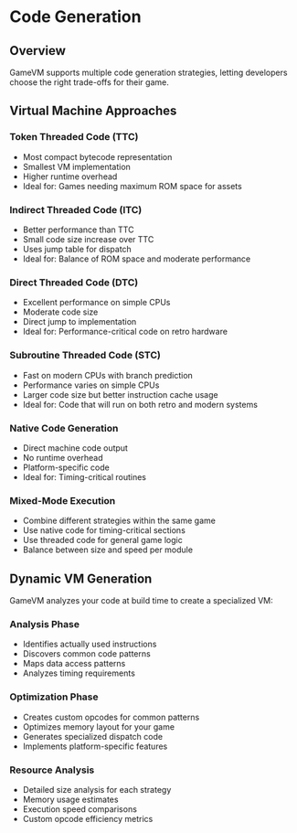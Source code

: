 # Code Generation

## Overview

GameVM supports multiple code generation strategies, letting developers choose the right trade-offs for their game.

## Virtual Machine Approaches

### Token Threaded Code (TTC)
- Most compact bytecode representation
- Smallest VM implementation
- Higher runtime overhead
- Ideal for: Games needing maximum ROM space for assets

### Indirect Threaded Code (ITC)
- Better performance than TTC
- Small code size increase over TTC
- Uses jump table for dispatch
- Ideal for: Balance of ROM space and moderate performance

### Direct Threaded Code (DTC)
- Excellent performance on simple CPUs
- Moderate code size
- Direct jump to implementation
- Ideal for: Performance-critical code on retro hardware

### Subroutine Threaded Code (STC)
- Fast on modern CPUs with branch prediction
- Performance varies on simple CPUs
- Larger code size but better instruction cache usage
- Ideal for: Code that will run on both retro and modern systems

### Native Code Generation
- Direct machine code output
- No runtime overhead
- Platform-specific code
- Ideal for: Timing-critical routines

### Mixed-Mode Execution
- Combine different strategies within the same game
- Use native code for timing-critical sections
- Use threaded code for general game logic
- Balance between size and speed per module

## Dynamic VM Generation

GameVM analyzes your code at build time to create a specialized VM:

### Analysis Phase
- Identifies actually used instructions
- Discovers common code patterns
- Maps data access patterns
- Analyzes timing requirements

### Optimization Phase
- Creates custom opcodes for common patterns
- Optimizes memory layout for your game
- Generates specialized dispatch code
- Implements platform-specific features

### Resource Analysis
- Detailed size analysis for each strategy
- Memory usage estimates
- Execution speed comparisons
- Custom opcode efficiency metrics
